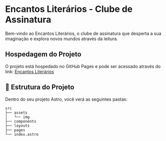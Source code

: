 # Encantos Literários - Clube de Assinatura

Bem-vindo ao Encantos Literários, o clube de assinatura que desperta a sua imaginação e explora novos mundos através da leitura.

## Hospedagem do Projeto

O projeto está hospedado no GitHub Pages e pode ser acessado através do link: [Encantos Literários](https://vitor-rs.github.io/clube-assinatura/)

## 🚀 Estrutura do Projeto

Dentro do seu projeto Astro, você verá as seguintes pastas:

```text
src
├── assets
│   └── img
├── components
├── layouts
├── pages
└── index.astro
```

